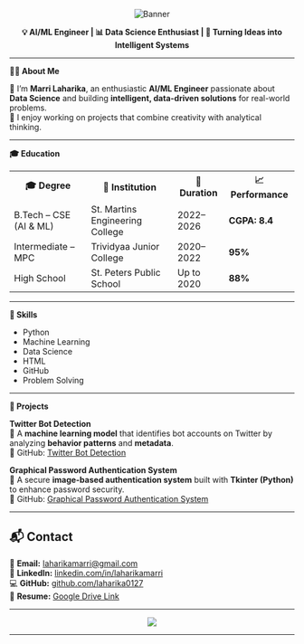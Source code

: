<!-- HEADER BANNER -->
<p align="center">
  <img src="https://capsule-render.vercel.app/api?type=waving&color=0:4F46E5,100:9333EA&height=200&section=header&text=Marri%20Laharika%20Portfolio&fontSize=40&fontColor=ffffff&animation=fadeIn" alt="Banner"/>
</p>

<p align="center"><strong>💡 AI/ML Engineer | 📊 Data Science Enthusiast | 🚀 Turning Ideas into Intelligent Systems</strong></p>

<hr/>

<p><strong>👩‍💻 About Me</strong></p>
<p>🎯 I’m <strong>Marri Laharika</strong>, an enthusiastic <strong>AI/ML Engineer</strong> passionate about <strong>Data Science</strong> and building <strong>intelligent, data-driven solutions</strong> for real-world problems.<br/>
💬 I enjoy working on projects that combine creativity with analytical thinking.</p>

<hr/>

<p><strong>🎓 Education</strong></p>

<table>
<tr><th>🎓 Degree</th><th>🏫 Institution</th><th>📅 Duration</th><th>📈 Performance</th></tr>
<tr><td>B.Tech – CSE (AI & ML)</td><td>St. Martins Engineering College</td><td>2022–2026</td><td><strong>CGPA: 8.4</strong></td></tr>
<tr><td>Intermediate – MPC</td><td>Trividyaa Junior College</td><td>2020–2022</td><td><strong>95%</strong></td></tr>
<tr><td>High School</td><td>St. Peters Public School</td><td>Up to 2020</td><td><strong>88%</strong></td></tr>
</table>

<hr/>

<p><strong>💼 Skills</strong></p>
<ul>
<li>Python</li>
<li>Machine Learning</li>
<li>Data Science</li>
<li>HTML</li>
<li>GitHub</li>
<li>Problem Solving</li>
</ul>

<hr/>

<p><strong>🚀 Projects</strong></p>

<p><strong>Twitter Bot Detection</strong><br/>
📌 A <strong>machine learning model</strong> that identifies bot accounts on Twitter by analyzing <strong>behavior patterns</strong> and <strong>metadata</strong>.<br/>
🔗 GitHub: <a href="https://github.com/laharika0127/detecting-twitter-bots">Twitter Bot Detection</a>
</p>

<p><strong>Graphical Password Authentication System</strong><br/>
📌 A secure <strong>image-based authentication system</strong> built with <strong>Tkinter (Python)</strong> to enhance password security.<br/>
🔗 GitHub: <a href="https://github.com/laharika0127/graphical-password-authentication">Graphical Password Authentication System</a>
</p>

<hr/>

## 📬 Contact

📧 **Email:** [laharikamarri@gmail.com](mailto:laharikamarri@gmail.com)  
🔗 **LinkedIn:** [linkedin.com/in/laharikamarri](https://www.linkedin.com/in/laharikamarri/)  
💻 **GitHub:** [github.com/laharika0127](https://github.com/laharika0127)  
📄 **Resume:** [Google Drive Link](https://drive.google.com/file/d/16Vh_1Utb96JZwlknwgifKvluuLgx3Gg7/view)  

---

<p align="center">
  <img src="https://capsule-render.vercel.app/api?type=waving&color=0:9333EA,100:4F46E5&height=100&section=footer"/>

<hr/>
</p>
